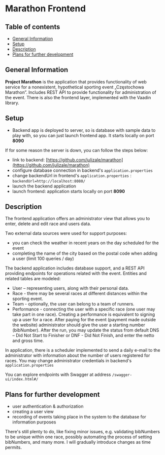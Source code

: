 # Marathon Frontend

## Table of contents
* [General Information](#general-information)
* [Setup](#setup)
* [Description](#description)
* [Plans for further development](#plans-for-further-development)

## General Information

**Project Marathon** is the application that provides functionality of web service for a nonexistent, hypothetical sporting event „Częstochowa Marathon”.
Includes REST API to provide functionality for administration of the event. 
There is also the frontend layer, implemented with the Vaadin library.

## Setup
- Backend app is deployed to server, so is database with sample data to play with,
so you can just launch frontend app. It starts locally on port **8090**


If for some reason the server is down, you can follow the steps below:
- link to backend: [https://github.com/julizale/marathon](https://github.com/julizale/marathon)
- configure database connection in backend's `application.properties`
- change backendUrl in frontend's `application.properties` : `backendUrl=http://localhost:8080/`
- launch the backend application
- launch frontend: application starts locally on port **8090**

## Description
The frontend application offers an administrator view that allows you to enter, delete and edit race and users data.

Two external data sources were used for support purposes:
- you can check the weather in recent years on the day scheduled for the event
- completing the name of the city based on the postal code when adding a user (limit 100 queries / day)

The backend application includes database support, and a REST API providing endpoints for operations related with the event.
Entities and related tables are modeled:
- User – representing users, along with their personal data. 
- Race - there may be several races at different distances within the sporting event.
- Team - optionally, the user can belong to a team of runners.
- Performance - connecting the user with a specific race (one user may take part in one race).
Creating a performance is equivalent to signing up a user for a race.
After paying for the event (payment made outside the website) administrator should give the user a starting number (bibNumber).
After the run, you may update the status from default DNS – Did Not Start to Finisher or DNF - Did Not Finish, and enter the netto and gross time.

In application, there is a scheduler implemented to send a daily e-mail to the administrator 
with information about the number of users registered for races. You may change administrator 
credentials in backend's `application.properties`

You can explore endpoints with Swagger at address `/swagger-ui/index.html#/`

## Plans for further development
- user authentication & authorization
- creating a user view
- recording of events taking place in the system to the database for information purposes

There's still plenty to do, like fixing minor issues, e.g. validating bibNumbers to be unique within one race, 
possibly automating the process of setting bibNumbers, and many more.
I will gradually introduce changes as time permits.